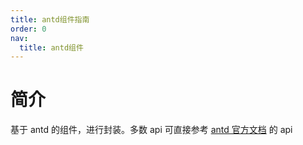 ```yaml
---
title: antd组件指南
order: 0
nav:
  title: antd组件
---
```


# 简介

基于 antd 的组件，进行封装。多数 api 可直接参考 <a href="https://ant.design/index-cn" target="_blank">antd 官方文档</a> 的 api
